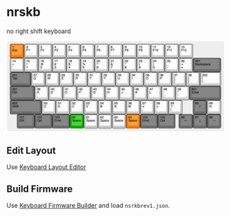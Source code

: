# nrskb
no right shift keyboard

![Alt text](/asset/layout.png?raw=true "ScreenShot")

## Edit Layout
Use [Keyboard Layout Editor](http://www.keyboard-layout-editor.com/#/gists/df1fd062147ef462e2a68a1746d3611c)

## Build Firmware
Use [Keyboard Firmware Builder](https://kbfirmware.com) and load `nsrkbrev1.json`.